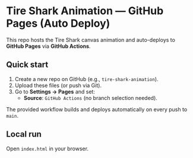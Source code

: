# Tire Shark Animation — GitHub Pages (Auto Deploy)

This repo hosts the Tire Shark canvas animation and auto-deploys to **GitHub Pages** via **GitHub Actions**.

## Quick start
1. Create a new repo on GitHub (e.g., `tire-shark-animation`).
2. Upload these files (or push via Git).
3. Go to **Settings → Pages** and set:
   - **Source**: `GitHub Actions` (no branch selection needed).

The provided workflow builds and deploys automatically on every push to `main`.

## Local run
Open `index.html` in your browser.
